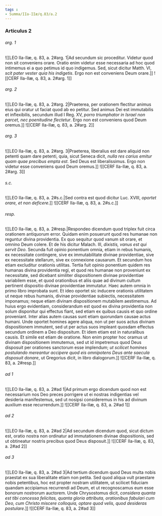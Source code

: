 ```yaml
---
tags : 
- Summa/IIa-IIæ/q.83/a.2
---
```


### Articulus 2

###### arg. 1
![[LEO IIa-IIæ, q. 83, a. 2#arg. 1|Ad secundum sic proceditur. Videtur quod non sit conveniens orare. Oratio enim videtur esse necessaria ad hoc quod intimemus ei a quo petimus id quo indigemus. Sed, sicut dicitur Matth. VI, *scit pater vester quia his indigetis*. Ergo non est conveniens Deum orare.]]
![[CERF IIa-IIæ, q. 83, a. 2#arg. 1]]

###### arg. 2
![[LEO IIa-IIæ, q. 83, a. 2#arg. 2|Praeterea, per orationem flectitur animus eius qui oratur ut faciat quod ab eo petitur. Sed animus Dei est immutabilis et inflexibilis, secundum illud I Reg. XV, *porro triumphator in Israel non parcet, nec poenitudine flectetur*. Ergo non est conveniens quod Deum oremus.]]
![[CERF IIa-IIæ, q. 83, a. 2#arg. 2]]

###### arg. 3
![[LEO IIa-IIæ, q. 83, a. 2#arg. 3|Praeterea, liberalius est dare aliquid non petenti quam dare petenti, quia, sicut Seneca dicit, *nulla res carius emitur quam quae precibus empta est*. Sed Deus est liberalissimus. Ergo non videtur esse conveniens quod Deum oremus.]]
![[CERF IIa-IIæ, q. 83, a. 2#arg. 3]]

###### s.c.
![[LEO IIa-IIæ, q. 83, a. 2#s.c.|Sed contra est quod dicitur Luc. XVIII, *oportet orare, et non deficere*.]]
![[CERF IIa-IIæ, q. 83, a. 2#s.c.]]

###### resp.
![[LEO IIa-IIæ, q. 83, a. 2#resp.|Respondeo dicendum quod triplex fuit circa orationem antiquorum error. Quidam enim posuerunt quod res humanae non reguntur divina providentia. Ex quo sequitur quod vanum sit orare, et omnino Deum colere. Et de his dicitur Malach. III, *dixistis, vanus est qui servit Deo*. Secunda fuit opinio ponentium omnia, etiam in rebus humanis, ex necessitate contingere, sive ex immutabilitate divinae providentiae, sive ex necessitate stellarum, sive ex connexione causarum. Et secundum hos etiam excluditur orationis utilitas. Tertia fuit opinio ponentium quidem res humanas divina providentia regi, et quod res humanae non proveniunt ex necessitate, sed dicebant similiter dispositionem divinae providentiae variabilem esse, et quod orationibus et aliis quae ad divinum cultum pertinent dispositio divinae providentiae immutatur. Haec autem omnia in primo libro improbata sunt. Et ideo oportet sic inducere orationis utilitatem ut neque rebus humanis, divinae providentiae subiectis, necessitatem imponamus; neque etiam divinam dispositionem mutabilem aestimemus. Ad huius ergo evidentiam, considerandum est quod ex divina providentia non solum disponitur qui effectus fiant, sed etiam ex quibus causis et quo ordine proveniant. Inter alias autem causas sunt etiam quorundam causae actus humani. Unde oportet homines agere aliqua, non ut per suos actus divinam dispositionem immutent, sed ut per actus suos impleant quosdam effectus secundum ordinem a Deo dispositum. Et idem etiam est in naturalibus causis. Et simile est etiam de oratione. Non enim propter hoc oramus ut divinam dispositionem immutemus, sed ut id impetremus quod Deus disposuit per orationes sanctorum esse implendum; *ut scilicet homines postulando mereantur accipere quod eis omnipotens Deus ante saecula disposuit donare*, ut Gregorius dicit, in libro dialogorum.]]
![[CERF IIa-IIæ, q. 83, a. 2#resp.]]

###### ad 1
![[LEO IIa-IIæ, q. 83, a. 2#ad 1|Ad primum ergo dicendum quod non est necessarium nos Deo preces porrigere ut ei nostras indigentias vel desideria manifestemus, sed ut nosipsi consideremus in his ad divinum auxilium esse recurrendum.]]
![[CERF IIa-IIæ, q. 83, a. 2#ad 1]]

###### ad 2
![[LEO IIa-IIæ, q. 83, a. 2#ad 2|Ad secundum dicendum quod, sicut dictum est, oratio nostra non ordinatur ad immutationem divinae dispositionis, sed ut obtineatur nostris precibus quod Deus disposuit.]]
![[CERF IIa-IIæ, q. 83, a. 2#ad 2]]

###### ad 3
![[LEO IIa-IIæ, q. 83, a. 2#ad 3|Ad tertium dicendum quod Deus multa nobis praestat ex sua liberalitate etiam non petita. Sed quod aliqua vult praestare nobis petentibus, hoc est propter nostram utilitatem, ut scilicet fiduciam quandam accipiamus recurrendi ad Deum, et ut recognoscamus eum esse bonorum nostrorum auctorem. Unde Chrysostomus dicit, *considera quanta est tibi concessa felicitas, quanta gloria attributa, orationibus fabulari cum Deo, cum Christo miscere colloquia, optare quod velis, quod desideras postulare*.]]
![[CERF IIa-IIæ, q. 83, a. 2#ad 3]]

